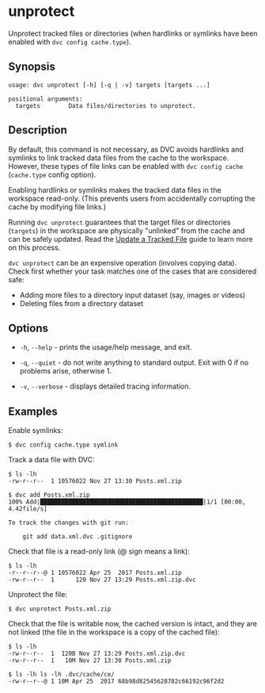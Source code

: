 # unprotect

Unprotect tracked files or directories (when hardlinks or symlinks have been
enabled with `dvc config cache.type`).

## Synopsis

```usage
usage: dvc unprotect [-h] [-q | -v] targets [targets ...]

positional arguments:
  targets        Data files/directories to unprotect.
```

## Description

By default, this command is not necessary, as DVC avoids hardlinks and symlinks
to link tracked data files from the cache to the <abbr>workspace</abbr>.
However, these types of file links can be enabled with `dvc config cache`
(`cache.type` config option).

Enabling hardlinks or symlinks makes the tracked data files in the workspace
read-only. (This prevents users from accidentally corrupting the cache by
modifying file links.)

Running `dvc unprotect` guarantees that the target files or directories
(`targets`) in the workspace are physically "unlinked" from the cache and can be
safely updated. Read the
[Update a Tracked File](/doc/user-guide/updating-tracked-files) guide to learn
more on this process.

`dvc unprotect` can be an expensive operation (involves copying data). Check
first whether your task matches one of the cases that are considered safe:

- Adding more files to a directory input dataset (say, images or videos)
- Deleting files from a directory dataset

## Options

- `-h`, `--help` - prints the usage/help message, and exit.

- `-q`, `--quiet` - do not write anything to standard output. Exit with 0 if no
  problems arise, otherwise 1.

- `-v`, `--verbose` - displays detailed tracing information.

## Examples

Enable symlinks:

```dvc
$ dvc config cache.type symlink
```

Track a data file with DVC:

```dvc
$ ls -lh
-rw-r--r--  1 10576022 Nov 27 13:30 Posts.xml.zip

$ dvc add Posts.xml.zip
100% Add|██████████████████████████████████████████████|1/1 [00:00,  4.42file/s]

To track the changes with git run:

	git add data.xml.dvc .gitignore
```

Check that file is a read-only link (@ sign means a link):

```dvc
$ ls -lh
-r--r--r--@ 1 10576022 Apr 25  2017 Posts.xml.zip
-rw-r--r--  1      120 Nov 27 13:29 Posts.xml.zip.dvc
```

Unprotect the file:

```dvc
$ dvc unprotect Posts.xml.zip
```

Check that the file is writable now, the cached version is intact, and they are
not linked (the file in the <abbr>workspace</abbr> is a copy of the
<abbr>cached</abbr> file):

```dvc
$ ls -lh
-rw-r--r--  1  120B Nov 27 13:29 Posts.xml.zip.dvc
-rw-r--r--  1   10M Nov 27 13:30 Posts.xml.zip

$ ls -lh ls -lh .dvc/cache/ce/
-rw-r--r--@ 1 10M Apr 25  2017 68b98d82545628782c66192c96f2d2
```

